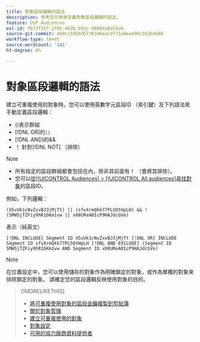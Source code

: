 ```yaml
---
title: 對象區段邏輯的語法
description: 參考您可用來定義對象區段邏輯的語法。
feature: DSP Audiences
exl-id: fb73f35f-1f65-463b-b93c-90804a8d19a9
source-git-commit: 4b9cc5956d573b346eacdf71a8ea490c162b4660
workflow-type: tm+mt
source-wordcount: '141'
ht-degree: 0%

---
```


# 對象區段邏輯的語法

建立可重複使用的對象時，您可以使用英數字元區段ID （索引鍵）及下列語法來手動定義區段邏輯：

* ()表示群組
* [!DNL OR]的`||` <!-- || escaped with backticks so Jenkins doesn't think it's a Markdown table -->
* [!DNL AND]的&amp;&amp;
* ！ 針對[!DNL NOT] （排除）

>[!NOTE]
>
>* 所有指定的區段群組都會包括在內，除非其前面有！ （會將其排除）。
>* 您可以[從[!UICONTROL Audiences] > [!UICONTROL All audiences]尋找對象](reusable-audience-clipboard.md)的區段ID。

例如，下列邏輯：

```
(X5vUk1cNvZxvBJ3jMjTt) || (sfvXrmQkk77PL5OtHpLH) && !(SMWSjTZFiy9hR1bKm1vw || x08UReA0IcP9HAJdcGVe)
```

表示（純英文）

```
[!DNL INCLUDE] Segment ID X5vUk1cNvZxvBJ3jMjTt [!DNL OR] INCLUDE Segment ID sfvXrmQkk77PL5OtHpLH [!DNL AND EXCLUDE] (Segment ID SMWSjTZFiy9hR1bKm1vw AND Segment ID x08UReA0IcP9HAJdcGVe)
```

>[!NOTE]
>
>在位置設定中，您可以使用儲存的對象作為明確鎖定的對象，或作為單獨的對象來排除鎖定的對象。 請確定您的區段邏輯反映使用對象的目的。

>[!MORELIKETHIS]
>
>* [將可重複使用對象的區段金鑰複製到剪貼簿](reusable-audience-clipboard.md)
>* [關於對象管理](audience-about.md)
>* [建立可重複使用的對象](reusable-audience-create.md)
>* [對象設定](audience-settings.md)
>* [可用的協力廠商資料提供者](third-party-data-providers.md)
